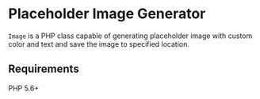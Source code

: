 # Placeholder Image Generator

`Image` is a PHP class capable of generating placeholder image with custom color and text and save the image to specified location.

## Requirements

PHP 5.6+
